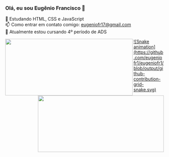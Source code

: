 ###   Olá, eu sou Eugênio Francisco 👋

🌱 Estudando HTML, CSS e JavaScript </br>
📫 Como entrar em contato comigo: eugeniofr17@gmail.com </br>
🔭 Atualmente estou cursando 4º período de ADS

<div align="center" display="inline-blocks">
  <a href="https://github.com/eugeniofr1">
  <img align="left" height="180em" width="405em" src="https://github-readme-stats.vercel.app/api?username=eugeniofr1&show_icons=true&theme=dracula&include_all_commits=true&count_private=true"/>
  <img align= "right" height="180em" width="400em" src="https://github-readme-stats.vercel.app/api/top-langs/?username=eugeniofr1&layout=compact&langs_count=7&theme=dracula"/>
</div>

<div>
![Snake animation](https://github.com/eugeniofr1/eugeniofr1/blob/output/github-contribution-grid-snake.svg)  
</div>
